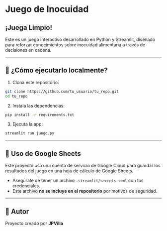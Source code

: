 # Juego de Inocuidad

## ¡Juega Limpio!

Este es un juego interactivo desarrollado en Python y Streamlit, diseñado para reforzar conocimientos sobre inocuidad alimentaria a través de decisiones en cadena.

---

## 🚀 ¿Cómo ejecutarlo localmente?

1. Clona este repositorio:
```bash
git clone https://github.com/tu_usuario/tu_repo.git
cd tu_repo
```

2. Instala las dependencias:
```bash
pip install -r requirements.txt
```

3. Ejecuta la app:
```bash
streamlit run juego.py
```

---

## 🔐 Uso de Google Sheets

Este proyecto usa una cuenta de servicio de Google Cloud para guardar los resultados del juego en una hoja de cálculo de Google Sheets.

- Asegúrate de tener un archivo `.streamlit/secrets.toml` con tus credenciales.
- Este archivo **no se incluye en el repositorio** por motivos de seguridad.

---

## 👤 Autor

Proyecto creado por **JPVilla**

